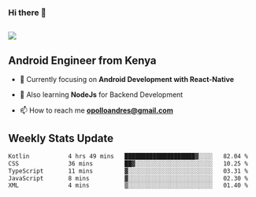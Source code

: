 ### Hi there 👋
<h2 align="left"><img src="https://readme-typing-svg.herokuapp.com?color=000000&lines=I'm+Andrew+Opollo😊;Welcome+to+my+Github😜"> </h2>

## Android Engineer from Kenya


- 🌱 Currently focusing on **Android Development with React-Native**

- 🔭 Also learning **NodeJs** for Backend Development

- 📫 How to reach me **opolloandres@gmail.com**


## Weekly Stats Update
<!--START_SECTION:waka-->

```txt
Kotlin           4 hrs 49 mins   ████████████████████▓░░░░   82.04 %
CSS              36 mins         ██▓░░░░░░░░░░░░░░░░░░░░░░   10.25 %
TypeScript       11 mins         ▓░░░░░░░░░░░░░░░░░░░░░░░░   03.31 %
JavaScript       8 mins          ▓░░░░░░░░░░░░░░░░░░░░░░░░   02.30 %
XML              4 mins          ▒░░░░░░░░░░░░░░░░░░░░░░░░   01.40 %
```

<!--END_SECTION:waka-->




